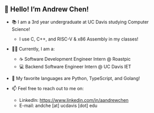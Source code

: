 <h2>👋 Hello! I’m Andrew Chen!</h2>

- 📚 I am a 3rd year undergraduate at UC Davis studying Computer Science!
     - I use C, C++, and RISC-V & x86 Assembly in my classes!

- 🧑‍💻 Currently, I am a:
     - ☕ Software Development Engineer Intern @ Roastpic
     - 💻 Backend Software Engineer Intern @ UC Davis IET

- 💞️ My favorite languages are Python, TypeScript, and Golang!

- 📫 Feel free to reach out to me on:
   - LinkedIn: https://www.linkedin.com/in/aandrewchen
   - E-mail: andche [at] ucdavis [dot] edu
